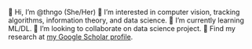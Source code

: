 👋 Hi, I’m @thngo (She/Her)
👀 I’m interested in computer vision, tracking algorithms, information theory, and data science.
🌱 I’m currently learning ML/DL.
💞️ I’m looking to collaborate on data science project.
📑 Find my research at [my Google Scholar profile]([url](https://scholar.google.com/citations?user=nGlTcS0AAAAJ&hl=en)).
